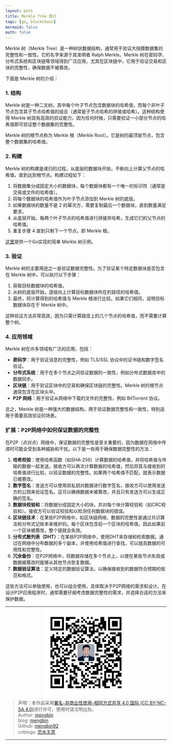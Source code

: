 ```yaml
---
layout: post
title: Merkle Tree 简介
tags: [go, blockchain]
mermaid: false
math: false
---  
```


Merkle 树（Merkle Tree）是一种树状数据结构，通常用于验证大规模数据集的完整性和一致性。它的名字来源于其发明者 Ralph Merkle。Merkle 树在密码学、分布式系统和区块链等领域得到广泛应用，尤其在区块链中，它用于验证交易和区块的完整性，确保数据不被篡改。

下面是 Merkle 树的介绍：

### 1. 结构

Merkle 树是一种二叉树，其中每个叶子节点包含数据块的哈希值，而每个非叶子节点包含其子节点哈希值的组合（通常是子节点哈希的拼接或哈希）。这种结构使得 Merkle 树具有高效的验证能力，因为任何时候，只需要验证一小部分节点的哈希值即可验证整个数据集的完整性。

Merkle 树的根节点称为 Merkle 根（Merkle Root）。它是树的最顶层节点，包含整个数据集的哈希值。

### 2. 构建

Merkle 树的构建是递归的过程，从底层的数据块开始，不断向上计算父节点的哈希值，直到达到根节点。构建过程如下：

1. 将数据集分成固定大小的数据块，每个数据块都有一个唯一的标识符（通常是交易或文件的哈希值）。
2. 将每个数据块的哈希值作为叶子节点添加到 Merkle 树的底层。
3. 如果数据块的数量不是 2 的幂次方，需要复制最后一个数据块，直到数量满足要求。
4. 从底层开始，每两个叶子节点的哈希值进行拼接并哈希，生成它们的父节点的哈希值。
5. 重复步骤 4 直到只剩下一个节点，即 Merkle 根。

[这里](https://go.dev/play/p/toYkoPvN2vf)提供一个Go实现的简单 Merkle 树示例。  

### 3. 验证

Merkle 树的主要用途之一是验证数据完整性。为了验证某个特定数据块是否包含在 Merkle 树中，可以执行以下步骤：

1. 获取目标数据块的哈希值。
2. 从树的底层开始，逐级向上计算目标数据块所在的路径的哈希值。
3. 最终，将计算得到的哈希值与 Merkle 根进行比较。如果它们相同，说明目标数据块存在于 Merkle 树中。

这种验证方法非常高效，因为只需计算路径上的几个节点的哈希值，而不需要计算整个树。

### 4. 应用领域

Merkle 树在许多领域有广泛的应用，包括：

- **密码学**：用于验证消息的完整性，例如 TLS/SSL 协议中的证书链和数字签名验证。
- **分布式系统**：用于在多个节点之间验证数据的一致性，例如分布式数据库中的数据同步。
- **区块链**：用于验证区块中的交易和确保区块链的完整性。Merkle 树的根节点通常包含在区块头中。
- **P2P 网络**：用于验证从网络中下载的文件的完整性，例如 BitTorrent 协议。

总之，Merkle 树是一种强大的数据结构，用于验证数据完整性和一致性，特别适用于需要高效验证的场景。  

### 扩展：P2P网络中如何保证数据的完整性  

在P2P（点对点）网络中，保证数据的完整性是至关重要的，因为数据在网络中传递时可能会受到各种威胁和干扰。以下是一些用于确保数据完整性的方法：

1. **哈希校验**：使用哈希函数（如SHA-256）计算数据的哈希值，并将哈希值与传输的数据一起发送。接收方可以再次计算数据的哈希值，然后将其与接收到的哈希值进行比较，以验证数据的完整性。如果两个哈希值不匹配，就表示数据已被篡改。
2. **数字签名**：发送方可以使用其私钥对数据进行数字签名，接收方可以使用发送方的公钥来验证签名。这可以确保数据未被篡改，并且只有发送方可以生成正确的签名。
3. **数据块校验和**：将数据分成固定大小的块，并对每个块计算校验和（如CRC校验和）。接收方可以验证校验和以检测任何数据块的错误。
4. **区块链技术**：在某些P2P网络中，如区块链网络，数据的完整性是通过共识算法和分布式记账本来维护的。每个区块包含前一个区块的哈希值，因此如果前一个区块被篡改，整个链就会失效。
5. **分布式散列表（DHT）**：在某些P2P网络中，使用DHT来存储和检索数据。通过在网络中分布数据的多个副本，并使用哈希值进行查找，可以提高数据的可用性和完整性。
6. **冗余备份**：在P2P网络中，将数据存储在多个节点上，以便在某些节点失效或数据被篡改时能够从其他节点恢复数据。
7. **数据验证算法**：定义特定的数据验证算法，以确保接收到的数据符合预期的规范和格式。

这些方法可以单独使用，也可以组合使用，具体取决于P2P网络的需求和设计。在设计P2P应用程序时，通常需要仔细考虑数据完整性的需求，并选择合适的方法来保护数据。  

---

<div align="center">
  <img src="../img/qrcode_wechat.jpg" alt="孟斯特">
</div>

> 声明：本作品采用[署名-非商业性使用-相同方式共享 4.0 国际 (CC BY-NC-SA 4.0)](https://creativecommons.org/licenses/by-nc-sa/4.0/deed.zh)进行许可，使用时请注明出处。  
> Author: [mengbin](mengbin1992@outlook.com)  
> blog: [mengbin](https://mengbin.top)  
> Github: [mengbin92](https://mengbin92.github.io/)  
> cnblogs: [恋水无意](https://www.cnblogs.com/lianshuiwuyi/)  

---
